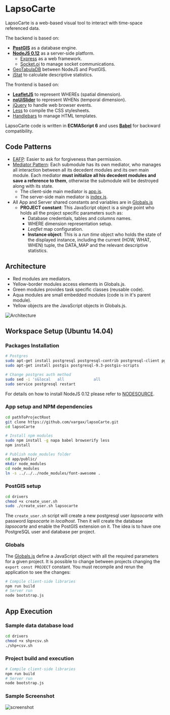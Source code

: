 # LapsoCarte

LapsoCarte is a web-based visual tool to interact with time-space referenced data.

The backend is based on:
- [**PostGIS**](http://postgis.net/) as a database engine.
- [**NodeJS 0.12**](https://nodejs.org/en/) as a server-side platform.
  - [Express](http://expressjs.com/) as a web framework.
  - [Socket.oi](http://socket.io/) to manage socket communications.
- [GeoTabulaDB](https://github.com/tabulaco/geotabuladb) between NodeJS and PostGIS.
- [jStat](https://github.com/jstat/jstat) to calculate descriptive statistics.

The frontend is based on:
- [**LeafletJS**](http://leafletjs.com/) to represent WHEREs (spatial dimension).
- [**noUiSlider**](http://refreshless.com/nouislider/) to represent WHENs (temporal dimension).
- [jQuery](https://jquery.com/) to handle web browser events.
- [Less](http://lesscss.org/) to compile the CSS stylesheets.
- [Handlebars](http://handlebarsjs.com/) to manage HTML templates.

LapsoCarte code is written in **ECMAScript 6** and uses [**Babel**](https://babeljs.io/) for backward compatibility.

## Code Patterns
- [EAFP](https://docs.python.org/2/glossary.html#term-eafp): Easier to ask for forgiveness than permission.
- [Mediator Pattern](http://addyosmani.com/largescalejavascript/): Each submodule has its own mediator, who manages all interaction between all its decedent modules and its own main module. Each mediator **must initialize all his decedent modules and save a reference to them**, otherwise the submodule will be destroyed along with its state.
  - The client-side main mediator is [app.js](app/app.js).
  - The server-side main mediator is [index.js](server/index.js).
- All App and Server shared constants and variables are in [Globals.js](Globals.js)
  - **PROJECT constant**: This JavaScript object is a single point who holds all the project specific parameters such as:
    - Database credentials, tables and columns names.
    - WHERE dimension representation setup.
    - *Leaflet* map configuration.
    - **Instance object**: This is a *run time* object who holds the state of the displayed instance, including the current (HOW, WHAT, WHEN) tuple, the DATA_MAP and the relevant descriptive statistics.

## Architecture
- Red modules are mediators.
- Yellow-border modules access elements in Globals.js.
- Green modules provides task specific classes (reusable code).
- Aqua modules are small embedded modules (code is in it's parent module).
- Yellow objects are the JavaScript objects in Globals.js.

![Architecture](doc/arch.png)

## Workspace Setup (Ubuntu 14.04)
### Packages Installation
```bash
# Postgres
sudo apt-get install postgresql postgresql-contrib postgresql-client pgadmin3
sudo apt-get install postgis postgresql-9.3-postgis-scripts

# Change postgres auth method
sudo sed -i 's&local   all             all                                     peer&local   all             all                                     md5&g' /etc/postgresql/9.3/main/pg_hba.conf
sudo service postgresql restart
```
For details on how to install NodeJS 0.12 please refer to [NODESOURCE](https://nodesource.com/blog/nodejs-v012-iojs-and-the-nodesource-linux-repositories).

### App setup and NPM dependencies
```bash
cd pathToProjectRoot
git clone https://github.com/vargax/lapsoCarte.git
cd lapsoCarte

# Install npm modules
sudo npm install -g napa babel browserify less
npm install

# Publish node_modules folder
cd app/public/
mkdir node_modules
cd node_modules
ln -s ../../../node_modules/font-awesome .
```

### PostGIS setup
```bash
cd drivers
chmod +x create_user.sh
sudo ./create_user.sh lapsocarte
```
The `create_user.sh` script will create a new postgresql user *lapsocarte* with password *lapsocarte* in *localhost*. Then it will create the database *lapsocarte* and enable the PostGIS extension on it.
The idea is to have one PostgreSQL user and database per project.

### Globals
The [Globals.js](Globals.js) define a JavaScript object with all the required parameters for a given project. It is possible to change between projects changing the `export const PROJECT` constant.
  You must recompile and rerun the application to see the changes:
  ```bash
  # Compile client-side libraries
  npm run build
  # Server run
  node bootstrap.js
  ```

## App Execution
### Sample data database load
```bash
cd drivers
chmod +x shp+csv.sh
./shp+csv.sh
```
### Project build and execution
```bash
# Compile client-side libraries
npm run build
# Server run
node bootstrap.js
```
### Sample Screenshot
![screenshot](doc/proto.png)
